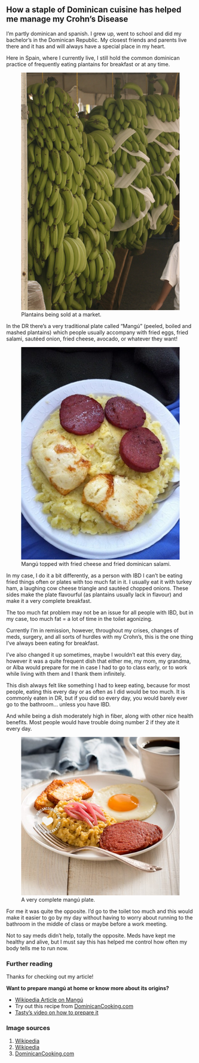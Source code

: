 ## How a staple of Dominican cuisine has helped me manage my Crohn’s Disease

I’m partly dominican and spanish. I grew up, went to school and did my bachelor’s in the Dominican Republic. My closest friends and parents live there and it has and will always have a special place in my heart.

Here in Spain, where I currently live, I still hold the common dominican practice of frequently eating plantains for breakfast or at any time.

<figure>
    <img src="./assets/1.jpeg">
    <figcaption>Plantains being sold at a market.</figcaption>
</figure>

In the DR there’s a very traditional plate called “Mangú” (peeled, boiled and mashed plantains) which people usually accompany with fried eggs, fried salami, sautéed onion, fried cheese, avocado, or whatever they want!


<figure>
    <img src="./assets/2.jpeg">
    <figcaption>Mangú topped with fried cheese and fried dominican salami.</figcaption>
</figure>

In my case, I do it a bit differently, as a person with IBD I can’t be eating fried things often or plates with too much fat in it. I usually eat it with turkey ham, a laughing cow cheese triangle and sautéed chopped onions. These sides make the plate flavourful (as plantains usually lack in flavour) and make it a very complete breakfast.

The too much fat problem may not be an issue for all people with IBD, but in my case, too much fat = a lot of time in the toilet agonizing.

Currently I’m in remission, however, throughout my crises, changes of meds, surgery, and all sorts of hurdles with my Crohn’s, this is the one thing I’ve always been eating for breakfast.

I’ve also changed it up sometimes, maybe I wouldn’t eat this every day, however it was a quite frequent dish that either me, my mom, my grandma, or Alba would prepare for me in case I had to go to class early, or to work while living with them and I thank them infinitely.

This dish always felt like something I had to keep eating, because for most people, eating this every day or as often as I did would be too much. It is commonly eaten in DR, but if you did so every day, you would barely ever go to the bathroom… unless you have IBD.

And while being a dish moderately high in fiber, along with other nice health benefits. Most people would have trouble doing number 2 if they ate it every day.

<figure>
    <img src="./assets/3.jpeg">
    <figcaption>A very complete mangú plate.</figcaption>
</figure>

For me it was quite the opposite. I’d go to the toilet too much and this would make it easier to go by my day without having to worry about running to the bathroom in the middle of class or maybe before a work meeting.

Not to say meds didn’t help, totally the opposite. Meds have kept me healthy and alive, but I must say this has helped me control how often my body tells me to run now.

### Further reading

Thanks for checking out my article!

**Want to prepare mangú at home or know more about its origins?**

- [Wikipedia Article on Mangú](https://en.wikipedia.org/wiki/Mang%C3%BA)
- Try out this recipe from [DominicanCooking.com](https://www.dominicancooking.com/532-mangu-mashed-plantains.html)
- [Tasty’s video on how to prepare it](https://www.youtube.com/watch?v=o0Irz2Bk_ik)

### Image sources

1. [Wikipedia](https://en.wikipedia.org/wiki/Cooking_banana)
2. [Wikipedia](https://en.wikipedia.org/wiki/Mang%C3%BA)
3. [DominicanCooking.com](https://dominicancooking.com/)
